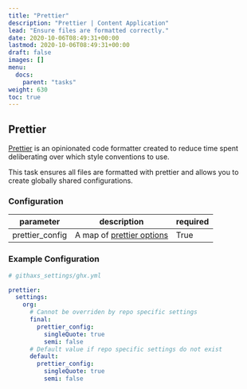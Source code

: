 ```yaml
---
title: "Prettier"
description: "Prettier | Content Application"
lead: "Ensure files are formatted correctly."
date: 2020-10-06T08:49:31+00:00
lastmod: 2020-10-06T08:49:31+00:00
draft: false
images: []
menu:
  docs:
    parent: "tasks"
weight: 630
toc: true
---
```


## Prettier

[Prettier](https://prettier.io/) is an opinionated code formatter
created to reduce time spent deliberating over which style conventions
to use.

This task ensures all files are formatted with prettier and allows
you to create globally shared configurations.

### Configuration

|parameter|description|required|
|---|---|---|
|prettier_config|A map of [prettier options](https://prettier.io/docs/en/options.html)| True|

### Example Configuration

```yaml
# githaxs_settings/ghx.yml

prettier:
  settings:
    org:
      # Cannot be overriden by repo specific settings
      final:
        prettier_config:
          singleQuote: true
          semi: false
      # Default value if repo specific settings do not exist
      default:
        prettier_config:
          singleQuote: true
          semi: false
   ```